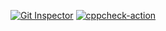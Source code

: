 [![Git Inspector](https://github.com/MoosaramthotaNandini/stepin_PacmanGame/actions/workflows/git_inspector.yml/badge.svg)](https://github.com/MoosaramthotaNandini/stepin_PacmanGame/actions/workflows/git_inspector.yml)
[![cppcheck-action](https://github.com/MoosaramthotaNandini/stepin_PacmanGame/actions/workflows/cppcheck.yml/badge.svg)](https://github.com/MoosaramthotaNandini/stepin_PacmanGame/actions/workflows/cppcheck.yml)
